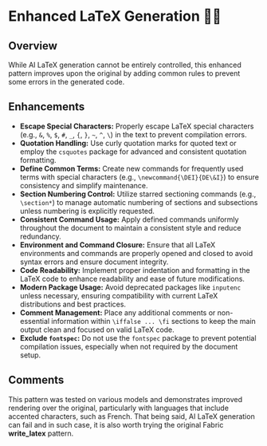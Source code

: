 # Enhanced LaTeX Generation 📄✨

## Overview

While AI LaTeX generation cannot be entirely controlled, this enhanced pattern improves upon the original by adding common rules to prevent some errors in the generated code.

## Enhancements

- **Escape Special Characters:** Properly escape LaTeX special characters (e.g., `&`, `%`, `$`, `#`, `_`, `{`, `}`, `~`, `^`, `\`) in the text to prevent compilation errors.
- **Quotation Handling:** Use curly quotation marks for quoted text or employ the `csquotes` package for advanced and consistent quotation formatting.
- **Define Common Terms:** Create new commands for frequently used terms with special characters (e.g., `\newcommand{\DEI}{DE\&I}`) to ensure consistency and simplify maintenance.
- **Section Numbering Control:** Utilize starred sectioning commands (e.g., `\section*`) to manage automatic numbering of sections and subsections unless numbering is explicitly requested.
- **Consistent Command Usage:** Apply defined commands uniformly throughout the document to maintain a consistent style and reduce redundancy.
- **Environment and Command Closure:** Ensure that all LaTeX environments and commands are properly opened and closed to avoid syntax errors and ensure document integrity.
- **Code Readability:** Implement proper indentation and formatting in the LaTeX code to enhance readability and ease of future modifications.
- **Modern Package Usage:** Avoid deprecated packages like `inputenc` unless necessary, ensuring compatibility with current LaTeX distributions and best practices.
- **Comment Management:** Place any additional comments or non-essential information within `\iffalse ... \fi` sections to keep the main output clean and focused on valid LaTeX code.
- **Exclude `fontspec`:** Do not use the `fontspec` package to prevent potential compilation issues, especially when not required by the document setup.

## Comments
This pattern was tested on various models and demonstrates improved rendering over the original, particularly with languages that include accented characters, such as French. That being said, AI LaTeX generation can fail and in such case, it is also worth trying the original Fabric **write_latex** pattern.
